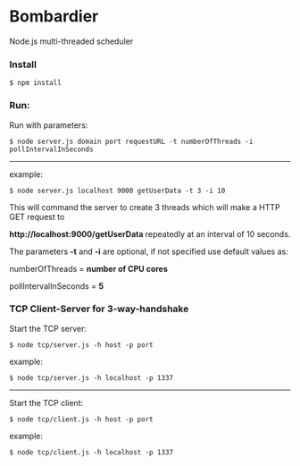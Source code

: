 # Bombardier
Node.js multi-threaded scheduler

### Install
`$ npm install`

### Run:

Run with parameters:

`$ node server.js domain port requestURL -t numberOfThreads -i pollIntervalInSeconds`

---

example:

`$ node server.js localhost 9000 getUserData -t 3 -i 10`


This will command the server to create 3 threads which will make a HTTP GET request to

**http://localhost:9000/getUserData** repeatedly at an interval of 10 seconds.

The parameters **-t** and **-i** are optional, if not specified use default values as:

numberOfThreads = **number of CPU cores**

pollIntervalInSeconds = **5**

### TCP Client-Server for 3-way-handshake

Start the TCP server:

`$ node tcp/server.js -h host -p port`

example:

`$ node tcp/server.js -h localhost -p 1337`

---

Start the TCP client:

`$ node tcp/client.js -h host -p port`

example:

`$ node tcp/client.js -h localhost -p 1337`
